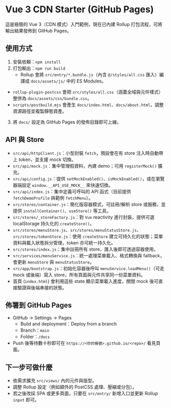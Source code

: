 # Vue 3 CDN Starter (GitHub Pages)

這是極簡的 Vue 3（CDN 模式）入門範例，現在已內建 Rollup 打包流程，可將輸出結果發佈到 GitHub Pages。

## 使用方式

1. 安裝依賴：`npm install`
2. 打包輸出：`npm run build`
   - Rollup 會將 `src/entry/*.bundle.js`（內含 `@/styles/all.css` 匯入）編譯成 `docs/assets/js/` 中的 ES Modules。
 - `rollup-plugin-postcss` 會把 `src/styles/all.css`（涵蓋全域與元件樣式）整併為 `docs/assets/css/bundle.css`。
  - `scripts/postbuild.mjs` 會產生 `docs/index.html`、`docs/about.html`，調整資源路徑並複製靜態資產。
3. 將 `docs/` 設定為 GitHub Pages 的發佈目錄即可上線。

## API 與 Store
- `src/api/httpClient.js`：小型封裝 `fetch`，預設會在有 store 注入時自動帶上 token，並支援 mock 切換。
- `src/api/mock.js`：集中管理假資料，內建 demo；可用 `registerMock()` 擴充。
- `src/api/config.js`：提供 `setMockEnabled()`、`isMockEnabled()`，或在瀏覽器端設定 `window.__API_USE_MOCK__` 來快速切換。
- `src/api/index.js`：集中定義可呼叫的 API 函式（目前提供 `fetchDemoProfile` 與範例 `fetchMenu`）。
- `src/stores/container.js`：簡化版容器模式，可註冊/解析 store 或服務，並提供 `installContainer()`、`useStore()` 等工具。
- `src/stores/_storeFactory.js`：對 `Vue` reactivity 進行封裝，提供可選 localStorage 持久化的 `createStore()`。
- `src/stores/menuStore.js`、`src/stores/menuStatusStore.js`、`src/stores/tokenStore.js`：使用 `createStore` 建立可持久化的狀態；菜單資料與載入狀態拆分管理，token 亦可統一持久化。
- `src/stores/index.js`：集中註冊所有 store，匯入後即可透過容器使用。
- `src/services/menuService.js`：統一處理菜單載入、格式轉換與 fallback，會更新 `menuStore` 與 `menuStatusStore`。
- `src/app/bootstrap.js`：初始化容器後呼叫 `menuService.loadMenu()`（可走 mock 或後端）寫入 store，所有頁面與元件共享同一份菜單資料。
- 首頁 (`index.html`) 會利用這些 state 顯示菜單載入進度，關閉 mock 後可直接驗證與後端串接的狀態。

## 佈署到 GitHub Pages
- GitHub → Settings → Pages
  - Build and deployment：Deploy from a branch
  - Branch：`main`
  - Folder：`/docs`
- Push 後等待數十秒即可在 `https://<你的帳號>.github.io/<repo>/` 看見頁面。

## 下一步可做什麼
- 依需求擴充 `src/views/` 內的元件與版型。
- 調整 Rollup 設定（例如額外的 PostCSS 處理、壓縮或分包）。
- 若之後改採 SPA 或更多頁面，只要在 `src/entry/` 新增入口並更新 Rollup `input` 即可。
